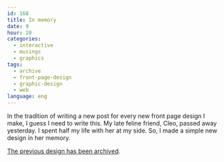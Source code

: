 ```yaml
---
id: 168
title: In memory
date: 9
hour: 20
categories:
  - interactive
  - musings
  - graphics
tags:
  - archive
  - front-page-design
  - graphic-design
  - web
language: eng
---
```


In the tradition of writing a new post for every new front page design I make, I guess I need to write this. My late feline friend, Cleo, passed away yesterday. I spent half my life with her at my side. So, I made a simple new design in her memory.

[The previous design has been archived](//www.agj.cl/files/archive/front2009-2/).
